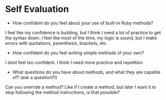 # Self Evaluation

- How confident do you feel about your use of built-in Ruby methods?

I feel like my confidence is building, but I think I need a lot of practice to get the syntax down. I feel like most of the time, my logic is sound, but I make errors with quotations, parenthesis, brackets, etc. 
- How confident do you feel writing simple methods of your own? 

I dont feel too confident. I think I need more practice and repetition

- What questions do you have about methods, and what they are capable of? (ask a question!!!)

Can you override a method? Like if I create a method, but later I want it to stop following the method instructions, is that possible?